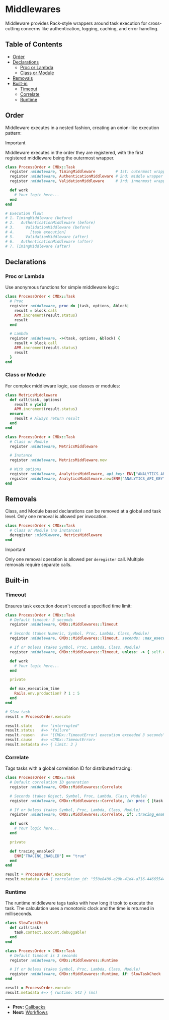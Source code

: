 # Middlewares

Middleware provides Rack-style wrappers around task execution for cross-cutting concerns like authentication, logging, caching, and error handling.

## Table of Contents

- [Order](#order)
- [Declarations](#declarations)
  - [Proc or Lambda](#proc-or-lambda)
  - [Class or Module](#class-or-module)
- [Removals](#removals)
- [Built-in](#built-in)
  - [Timeout](#timeout)
  - [Correlate](#correlate)
  - [Runtime](#runtime)

## Order

Middleware executes in a nested fashion, creating an onion-like execution pattern:

> [!IMPORTANT]
> Middleware executes in the order they are registered, with the first registered middleware being the outermost wrapper.

```ruby
class ProcessOrder < CMDx::Task
  register :middleware, TimingMiddleware         # 1st: outermost wrapper
  register :middleware, AuthenticationMiddleware # 2nd: middle wrapper
  register :middleware, ValidationMiddleware     # 3rd: innermost wrapper

  def work
    # Your logic here...
  end
end

# Execution flow:
# 1. TimingMiddleware (before)
# 2.   AuthenticationMiddleware (before)
# 3.     ValidationMiddleware (before)
# 4.       [task execution]
# 5.     ValidationMiddleware (after)
# 6.   AuthenticationMiddleware (after)
# 7. TimingMiddleware (after)
```

## Declarations

### Proc or Lambda

Use anonymous functions for simple middleware logic:

```ruby
class ProcessOrder < CMDx::Task
  # Proc
  register :middleware, proc do |task, options, &block|
    result = block.call
    APM.increment(result.status)
    result
  end

  # Lambda
  register :middleware, ->(task, options, &block) {
    result = block.call
    APM.increment(result.status)
    result
  }
end
```

### Class or Module

For complex middleware logic, use classes or modules:

```ruby
class MetricsMiddleware
  def call(task, options)
    result = yield
    APM.increment(result.status)
  ensure
    result # Always return result
  end
end

class ProcessOrder < CMDx::Task
  # Class or Module
  register :middleware, MetricsMiddleware

  # Instance
  register :middleware, MetricsMiddleware.new

  # With options
  register :middleware, AnalyticsMiddleware, api_key: ENV["ANALYTICS_API_KEY"]
  register :middleware, AnalyticsMiddleware.new(ENV["ANALYTICS_API_KEY"])
end
```

## Removals

Class, and Module based declarations can be removed at a global and task level.
Only one removal is allowed per invocation.

```ruby
class ProcessOrder < CMDx::Task
  # Class or Module (no instances)
  deregister :middleware, MetricsMiddleware
end
```

> [!IMPORTANT]
> Only one removal operation is allowed per `deregister` call. Multiple removals require separate calls.

## Built-in

### Timeout

Ensures task execution doesn't exceed a specified time limit:

```ruby
class ProcessOrder < CMDx::Task
  # Default timeout: 3 seconds
  register :middleware, CMDx::Middlewares::Timeout

  # Seconds (takes Numeric, Symbol, Proc, Lambda, Class, Module)
  register :middleware, CMDx::Middlewares::Timeout, seconds: :max_execution_time

  # If or Unless (takes Symbol, Proc, Lambda, Class, Module)
  register :middleware, CMDx::Middlewares::Timeout, unless: -> { self.class.name.include?("Fast") }

  def work
    # Your logic here...
  end

  private

  def max_execution_time
    Rails.env.production? ? 1 : 5
  end
end

# Slow task
result = ProcessOrder.execute

result.state    #=> "interrupted"
result.status   #=> "failure"
result.reason   #=> "[CMDx::TimeoutError] execution exceeded 3 seconds"
result.cause    #=> <CMDx::TimeoutError>
result.metadata #=> { limit: 3 }
```

### Correlate

Tags tasks with a global correlation ID for distributed tracing:

```ruby
class ProcessOrder < CMDx::Task
  # Default correlation ID generation
  register :middleware, CMDx::Middlewares::Correlate

  # Seconds (takes Object, Symbol, Proc, Lambda, Class, Module)
  register :middleware, CMDx::Middlewares::Correlate, id: proc { |task| task.context.request_id }

  # If or Unless (takes Symbol, Proc, Lambda, Class, Module)
  register :middleware, CMDx::Middlewares::Correlate, if: :tracing_enabled?

  def work
    # Your logic here...
  end

  private

  def tracing_enabled?
    ENV["TRACING_ENABLED"] == "true"
  end
end

result = ProcessOrder.execute
result.metadata #=> { correlation_id: "550e8400-e29b-41d4-a716-446655440000" }
```

### Runtime

The runtime middleware tags tasks with how long it took to execute the task.
The calculation uses a monotonic clock and the time is returned in milliseconds.

```ruby
class SlowTaskCheck
  def call(task)
    task.context.account.debuggable?
  end
end

class ProcessOrder < CMDx::Task
  # Default timeout is 3 seconds
  register :middleware, CMDx::Middlewares::Runtime

  # If or Unless (takes Symbol, Proc, Lambda, Class, Module)
  register :middleware, CMDx::Middlewares::Runtime, if: SlowTaskCheck
end

result = ProcessOrder.execute
result.metadata #=> { runtime: 543 } (ms)
```

---

- **Prev:** [Callbacks](callbacks.md)
- **Next:** [Workflows](workflows.md)
